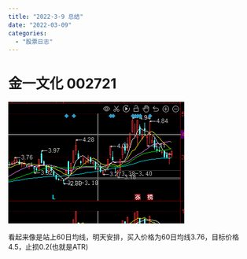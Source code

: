 ```yaml
---
title: "2022-3-9 总结"
date: "2022-03-09"
categories: 
  - "股票日志"
---
```


# 金一文化 002721

[![](images/DGL8E7C_USQ4RU2Q5EB.png)](http://127.0.0.1/?attachment_id=4490)

看起来像是站上60日均线，明天安排，买入价格为60日均线3.76，目标价格4.5，止损0.2(也就是ATR)
